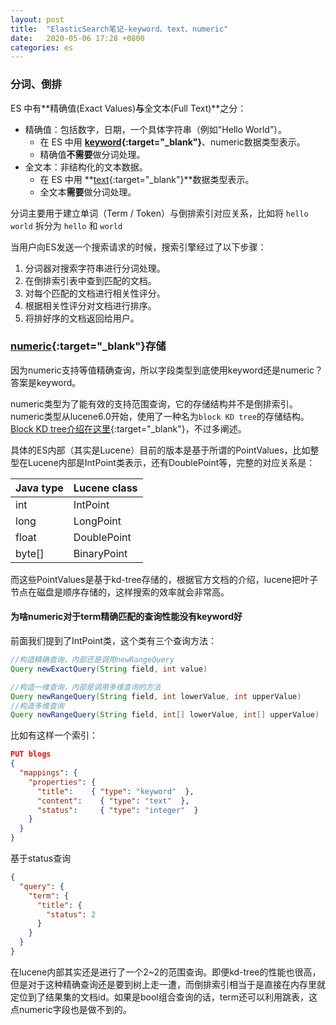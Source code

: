 ```yaml
---
layout: post
title:  "ElasticSearch笔记-keyword、text、numeric"
date:   2020-05-06 17:28 +0800
categories: es
---
```


### 分词、倒排

ES 中有**精确值(Exact Values)**与**全文本(Full Text)**之分：

- 精确值：包括数字，日期，一个具体字符串（例如"Hello World”）。
  - 在 ES 中用 **[keyword](https://www.elastic.co/guide/en/elasticsearch/reference/current/keyword.html){:target="_blank"}**、numeric数据类型表示。
  - 精确值**不需要**做分词处理。
- 全文本：非结构化的文本数据。
  - 在 ES 中用 **[text](https://www.elastic.co/guide/en/elasticsearch/reference/current/text.html){:target="_blank"}**数据类型表示。
  - 全文本**需要**做分词处理。

分词主要用于建立单词（Term / Token）与倒排索引对应关系，比如将 `hello world` 拆分为 `hello` 和 `world`

当用户向ES发送一个搜索请求的时候，搜索引擎经过了以下步骤：

1. 分词器对搜索字符串进行分词处理。
2. 在倒排索引表中查到匹配的文档。
3. 对每个匹配的文档进行相关性评分。
4. 根据相关性评分对文档进行排序。
5. 将排好序的文档返回给用户。

### **[numeric](https://www.elastic.co/guide/en/elasticsearch/reference/current/number.html)**{:target="_blank"}存储

因为numeric支持等值精确查询，所以字段类型到底使用keyword还是numeric？答案是keyword。

numeric类型为了能有效的支持范围查询，它的存储结构并不是倒排索引。numeric类型从lucene6.0开始，使用了一种名为`block KD tree`的存储结构。[Block KD tree介绍在这里](https://jelinet.com/es/2020/04/23/ES%E7%AC%94%E8%AE%B0-Lucene-BKD%E6%A0%91.html){:target="_blank"}，不过多阐述。

具体的ES内部（其实是Lucene）目前的版本是基于所谓的PointValues，比如整型在Lucene内部是IntPoint类表示，还有DoublePoint等，完整的对应关系是：

| Java type | Lucene class |
| --------- | ------------ |
| int       | IntPoint     |
| long      | LongPoint    |
| float     | DoublePoint  |
| byte[]    | BinaryPoint  |

而这些PointValues是基于kd-tree存储的，根据官方文档的介绍，lucene把叶子节点在磁盘是顺序存储的，这样搜索的效率就会非常高。

#### 为啥numeric对于term精确匹配的查询性能没有keyword好

前面我们提到了IntPoint类，这个类有三个查询方法：

```java
//构造精确查询，内部还是调用newRangeQuery
Query newExactQuery(String field, int value) 

//构造一维查询，内部是调用多维查询的方法
Query newRangeQuery(String field, int lowerValue, int upperValue)
//构造多维查询
Query newRangeQuery(String field, int[] lowerValue, int[] upperValue)
```

比如有这样一个索引：

```json
PUT blogs 
{
  "mappings": {
    "properties": { 
      "title":    { "type": "keyword"  }, 
      "content":    { "type": "text"  }, 
      "status":     { "type": "integer"  }
    }
  }
}
```

基于status查询

```json
{
  "query": {
    "term": {
      "title": {
        "status": 2
      }
    }
  }
}
```

在lucene内部其实还是进行了一个2~2的范围查询。即便kd-tree的性能也很高，但是对于这种精确查询还是要到树上走一遭，而倒排索引相当于是直接在内存里就定位到了结果集的文档id。如果是bool组合查询的话，term还可以利用跳表，这点numeric字段也是做不到的。
